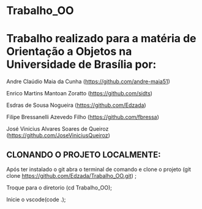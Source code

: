 # Trabalho_OO
# Trabalho realizado para a matéria de Orientação a Objetos na Universidade de Brasília por: 

Andre Claúdio Maia da Cunha (https://github.com/andre-maia51)

Enrico Martins Mantoan Zoratto (https://github.com/sidts)

Esdras de Sousa Nogueira (https://github.com/Edzada)

Filipe Bressanelli Azevedo Filho (https://github.com/fbressa)

José Vinicius Alvares Soares de Queiroz (https://github.com/JoseViniciusQueiroz)

## CLONANDO O PROJETO LOCALMENTE:
Após ter instalado o git abra o terminal de comando e clone o projeto (git clone https://github.com/Edzada/Trabalho_OO.git) ;

Troque para o diretorio (cd Trabalho_OO);

Inicie o vscode(code .);